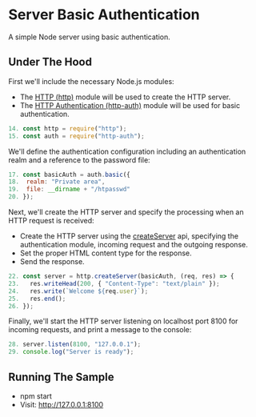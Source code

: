 # Server Basic Authentication

A simple Node server using basic authentication.

## Under The Hood

First we'll include the necessary Node.js modules:

- The [HTTP (http)](https://nodejs.org/api/http.html) module will be used to create the HTTP server.
- The [HTTP Authentication (http-auth)](https://www.npmjs.com/package/http-auth) module will be used for basic authentication.

```js
14. const http = require("http");
15. const auth = require("http-auth");
```

We'll define the authentication configuration including an authentication realm and a reference to the password file:

```js
17. const basicAuth = auth.basic({
18.  realm: "Private area",
19.  file: __dirname + "/htpasswd"
20. });
```

Next, we'll create the HTTP server and specify the processing when an HTTP request is received:

- Create the HTTP server using the [createServer](https://nodejs.org/api/http.html#http_http_createserver_options_requestlistener) api, specifying the authentication module, incoming request and the outgoing response.
- Set the proper HTML content type for the response.
- Send the response.

```js
22. const server = http.createServer(basicAuth, (req, res) => {
23.   res.writeHead(200, { "Content-Type": "text/plain" });
24.   res.write(`Welcome ${req.user}`);
25.   res.end();
26. });
```

Finally, we'll start the HTTP server listening on localhost port 8100 for incoming requests, and print a message to the console:

```js
28. server.listen(8100, "127.0.0.1");
29. console.log("Server is ready");
```

## Running The Sample

- npm start
- Visit: http://127.0.0.1:8100
